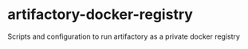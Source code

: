 # artifactory-docker-registry
Scripts and configuration to run artifactory as a private docker registry
